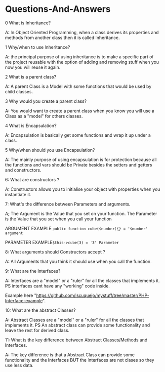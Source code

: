 # Questions-And-Answers

0 What is Inheritance?

A: In Object Oriented Programming, when a class derives its 
properties and methods from another class then it is called Inheritance.

1 Why/when to use Inheritance?

A: the principal purpose of using inheritance 
is to make a specific part 
of the project reusable with the option of 
adding and removing stuff when you now you 
will reuse it again.

2 What is a parent class?

A: A parent Class is a Model with some 
functions that would be used by child classes.

3 Why would you create a parent class?

A: You would want to create a parent class when 
you know you will use a Class as a "model" for others classes.

4 What is Encapsulation?

A: Encapsulation is basically get some functions and wrap it up under a class.

5 Why/when should you use Encapsulation?

A: The mainly purpose of using encapsulation is for protection because all the functions and vars should be
Private besides the setters and getters and constructors.

6: What are constructors ?

A: Constructors allows you to initialise your object with properties when you instantiate it.

7: What's the difference between Parameters and arguments.

A; The Argument is the Value that you set on your function. The Parameter is the Value
that you set when you call your function

ARGUMENT EXAMPLE ```public function cube($number){} = '$number' argument```
                
PARAMETER EXAMPLE```$this->cube(3) = '3' Parameter```


8: What arguments should Constructors accept ?

A: All Arguments that you think it should use when you call the function.

9: What are the Interfaces?

A: Interfaces are a "model" or a "ruler" for all the classes that implements it. PS interfaces
cant have any "working" code inside.

Example here "https://github.com/lscuquejo/mystuff/tree/master/PHP-Interface-example".

10: What are the abstract Classes?

A: Abstract Classes are a "model" or a "ruler" for all the classes that implements it. PS An 
abstract class can provide some functionality and leave the rest for derived class.

11: What is the key difference between Abstract Classes/Methods and Interfaces.

A: The key difference is that a Abstract Class can provide some functionality and the Interfaces
BUT the Interfaces are not clases so they use less data.
                                                                                           
